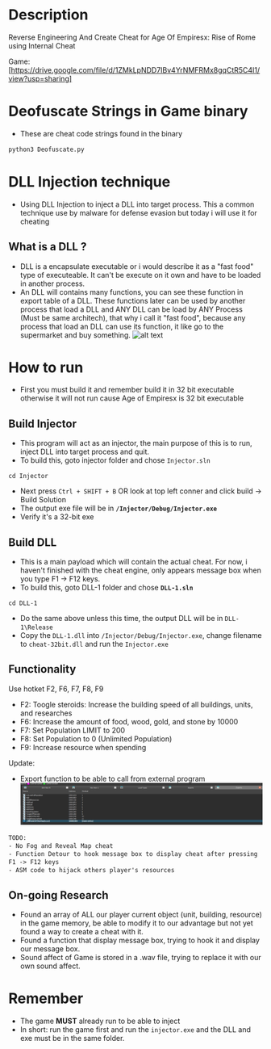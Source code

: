 # Description
Reverse Engineering And Create Cheat for Age Of Empiresx: Rise of Rome using Internal Cheat

Game: [https://drive.google.com/file/d/1ZMkLpNDD7IBv4YrNMFRMx8gqCtR5C4I1/view?usp=sharing]

# Deofuscate Strings in Game binary 
- These are cheat code strings found in the binary  
```python
python3 Deofuscate.py
```

# DLL Injection technique
- Using DLL Injection to inject a DLL into target process. This a common technique use by malware for defense evasion but today i will use it for cheating 

## What is a DLL ? 
- DLL is a encapsulate executable or i would describe it as a "fast food" type of executeable. It can't be execute on it own and have to be loaded in another process.
- An DLL will contains many functions, you can see these function in export table of a DLL. These functions later can be used by another process that load a DLL and ANY DLL can be load by ANY Process (Must be same architech), that why i call it "fast food", because any process that load an DLL can use its function, it like go to the supermarket and buy something. 
![alt text](Images/image.png)
# How to run
- First you must build it and remember build it in 32 bit executable otherwise it will not run cause Age of Empiresx is 32 bit executable 

## Build Injector
- This program will act as an injector, the main purpose of this is to run, inject DLL into target process and quit.
- To build this, goto injector folder and chose `Injector.sln`

```
cd Injector
```

- Next press `Ctrl + SHIFT + B` OR look at top left conner and click build -> Build Solution  
- The output exe file will be in **`/Injector/Debug/Injector.exe`**
- Verify it's a 32-bit exe 

## Build DLL 
- This is a main payload which will contain the actual cheat. For now, i haven't finished with the cheat engine, only appears message box when you type F1 -> F12 keys. 
- To build this, goto DLL-1 folder and chose **`DLL-1.sln`**

```
cd DLL-1
```
- Do the same above unless this time, the output DLL will be in `DLL-1\Release`
- Copy the `DLL-1.dll` into `/Injector/Debug/Injector.exe`, change filename to `cheat-32bit.dll` and run the `Injector.exe` 


## Functionality
Use hotket F2, F6, F7, F8, F9 
- F2: Toogle steroids: Increase the building speed of all buildings, units, and researches
- F6: Increase the amount of food, wood, gold, and stone by 10000 
- F7: Set Population LIMIT to 200 
- F8: Set Population to 0 (Unlimited Population)
- F9: Increase resource when spending 

Update: 
- Export function to be able to call from external program
![alt text](Images/ExportFunc.png)

```
TODO: 
- No Fog and Reveal Map cheat 
- Function Detour to hook message box to display cheat after pressing F1 -> F12 keys
- ASM code to hijack others player's resources
```

## On-going Research 

- Found an array of ALL our player current object (unit, building, resource) in the game memory, be able to modify it to our advantage but not yet found a way to create a cheat with it.
- Found a function that display message box, trying to hook it and display our message box.
- Sound affect of Game is stored in a .wav file, trying to replace it with our own sound affect.


# Remember 
- The game **MUST** already run to be able to inject 
- In short: run the game first and run the `injector.exe` and the DLL and exe must be in the same folder.

